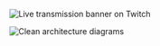 ![Live transmission banner on Twitch](https://raw.githubusercontent.com/marcoshuck/streaming/dev/20210214/assets/banner.png "Banner - Twitch 01/16/2021")

![Clean architecture diagrams](https://raw.githubusercontent.com/marcoshuck/streaming/dev/20210214/assets/clean_architecture.jpeg "Clean architecture")
